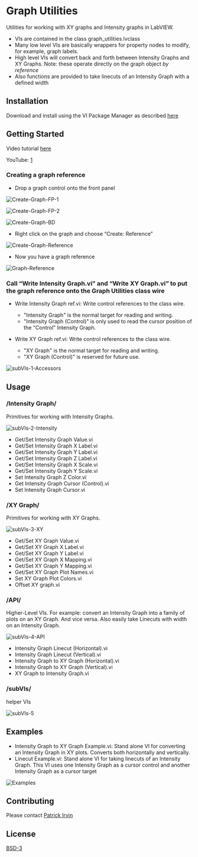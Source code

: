 # Graph Utilities
Utilities for working with XY graphs and Intensity graphs in LabVIEW. 

- VIs are contained in the class graph_utilities.lvclass
- Many low level VIs are basically wrappers for property nodes to modify, for example, graph labels.
- High level VIs will convert back and forth between Intensity Graphs and XY Graphs. Note: these operate directly on the graph object _by reference_
- Also functions are provided to take linecuts of an Intensity Graph with a defined width

## Installation
Download and install using the VI Package Manager as described [here](https://levylabpitt.github.io/)

## Getting Started
Video tutorial [here](https://drive.google.com/file/d/1h8PIyvwJkJ6Sz3K5_MESZto-a7zrblKM/view?usp=drivesdk)

YouTube: [1](https://youtu.be/2O9y04X52aU)

### Creating a graph reference
- Drop a graph control onto the front panel

![Create-Graph-FP-1](images/Create-Graph-FP-1.png)

![Create-Graph-FP-2](images/Create-Graph-FP-2.png)

![Create-Graph-BD](images/Create-Graph-BD.png)

- Right click on the graph and choose “Create: Reference”

![Create-Graph-Reference](images/Create-Graph-Reference.png)

- Now you have a graph reference

![Graph-Reference](images/Graph-Reference.png)

### Call “Write Intensity Graph.vi” and “Write XY Graph.vi” to put the graph reference onto the Graph Utilities class wire
- Write Intensity Graph ref.vi: Write control references to the class wire.
  - "Intensity Graph" is the normal target for reading and writing.
  - "Intensity Graph (Control)" is only used to read the cursor position of the "Control" Intensity Graph.

- Write XY Graph ref.vi: Write control references to the class wire.
  - "XY Graph" is the normal target for reading and writing.
  - "XY Graph (Control)" is reserved for future use.

![subVIs-1-Accessors](images/subVIs-1-Accessors.png)

## Usage
### /Intensity Graph/
Primitives for working with Intensity Graphs.

![subVIs-2-Intensity](images/subVIs-2-Intensity.png)

- Get/Set Intensity Graph Value.vi
- Get/Set Intensity Graph X Label.vi
- Get/Set Intensity Graph Y Label.vi
- Get/Set Intensity Graph Z Label.vi
- Get/Set Intensity Graph X Scale.vi
- Get/Set Intensity Graph Y Scale.vi
- Set Intensity Graph Z Color.vi
- Get Intensity Graph Cursor (Control).vi
- Set Intensity Graph Cursor.vi

### /XY Graph/
Primitives for working with XY Graphs.

![subVIs-3-XY](images/subVIs-3-XY.png)

- Get/Set XY Graph Value.vi
- Get/Set XY Graph X Label.vi
- Get/Set XY Graph Y Label.vi
- Get/Set XY Graph X Mapping.vi
- Get/Set XY Graph Y Mapping.vi
- Get/Set XY Graph Plot Names.vi
- Set XY Graph Plot Colors.vi
- Offset XY graph.vi

### /API/
Higher-Level VIs. For example: convert an Intensity Graph into a family of plots on an XY Graph. And vice versa. Also easily take Linecuts with width on an Intensity Graph.

![subVIs-4-API](images/subVIs-4-API.png)

- Intensity Graph Linecut (Horizontal).vi
- Intensity Graph Linecut (Vertical).vi
- Intensity Graph to XY Graph (Horizontal).vi
- Intensity Graph to XY Graph (Vertical).vi
- XY Graph to Intensity Graph.vi

### /subVIs/
helper VIs

![subVIs-5](images/subVIs-5.png)

## Examples
- Intensity Graph to XY Graph Example.vi: Stand alone VI for converting an Intensity Graph in XY plots. Converts both horizontally and vertically.
- Linecut Example.vi: Stand alone VI for taking linecuts of an Intensity Graph. This VI uses one Intensity Graph as a cursor control and another Intensity Graph as a cursor target

![Examples](images/Examples.png)

## Contributing
Please contact [Patrick Irvin](https://github.com/ciozi137)

## License
[BSD-3](https://opensource.org/licenses/BSD-3-Clause)
